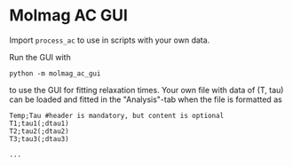 # Molmag AC GUI

Import `process_ac` to use in scripts with your own data.

Run the GUI with
```
python -m molmag_ac_gui
```
to use the GUI for fitting relaxation times. Your own file with data of (T, tau) can be loaded and fitted in the "Analysis"-tab
when the file is formatted as

```
Temp;Tau #header is mandatory, but content is optional
T1;tau1(;dtau1)
T2;tau2(;dtau2)
T3;tau3(;dtau3)

...
```
